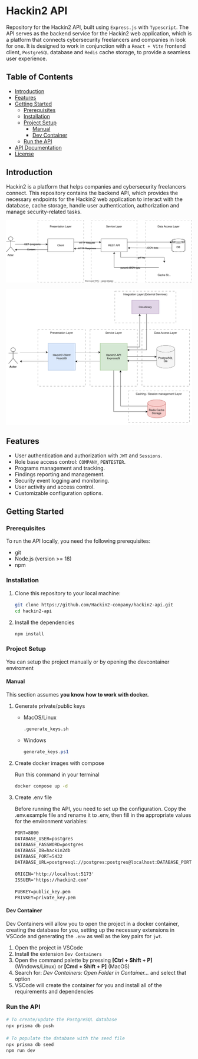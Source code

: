 # Hackin2 API

Repository for the Hackin2 API, built using `Express.js` with `Typescript`. The API serves as the backend service for the Hackin2 web application, which is a platform that connects cybersecurity freelancers and companies in look for one. It is designed to work in conjunction with a `React + Vite` frontend client, `PostgreSQL` database and `Redis` cache storage, to provide a seamless user experience.

## Table of Contents

- [Introduction](#introduction)
- [Features](#features)
- [Getting Started](#getting-started)
  - [Prerequisites](#prerequisites)
  - [Installation](#installation)
  - [Project Setup](#project-setup)
    - [Manual](#manual)
    - [Dev Container](#dev-container)
  - [Run the API](#run-the-api)
- [API Documentation](#api-documentation)
- [License](#license)

## Introduction

Hackin2 is a platform that helps companies and cybersecurity freelancers connect.
This repository contains the backend API, which provides the necessary endpoints for the Hackin2 web application to interact with the database, cache storage, handle user authentication, authorization and manage security-related tasks.

![diagram](./diagram.svg)

![diagram](Hackin2%20-%20Current%20infrastructure.drawio.svg)

## Features

- User authentication and authorization with `JWT` and `Sessions`.
- Role base access control: `COMPANY`, `PENTESTER`.
- Programs management and tracking.
- Findings reporting and management.
- Security event logging and monitoring.
- User activity and access control.
- Customizable configuration options.

## Getting Started

### Prerequisites

To run the API locally, you need the following prerequisites:

- git
- Node.js (version >= 18)
- npm

### Installation

1. Clone this repository to your local machine:

   ```bash
   git clone https://github.com/Hackin2-company/hackin2-api.git
   cd hackin2-api
   ```

2. Install the dependencies

   ```bash
   npm install
   ```

### Project Setup

You can setup the project manually or by opening the devcontainer enviroment

#### Manual

This section assumes **you know how to work with docker.**

1. Generate private/public keys

   - MacOS/Linux
     ```bash
     .generate_keys.sh
     ```
   - Windows
     ```powershell
     generate_keys.ps1
     ```

2. Create docker images with compose
   
   Run this command in your terminal

   ```bash
   docker compose up -d
   ```

3. Create .env file

   Before running the API, you need to set up the configuration.
   Copy the .env.example file and rename it to .env, then fill in the appropriate values for the environment variables:

   ```
   PORT=8000
   DATABASE_USER=postgres
   DATABASE_PASSWORD=postgres
   DATABASE_DB=hackin2db
   DATABASE_PORT=5432
   DATABASE_URL=postgresql://postgres:postgres@localhost:DATABASE_PORT/hackin2db

   ORIGIN='http://localhost:5173'
   ISSUER='https://hackin2.com'

   PUBKEY=public_key.pem
   PRIVKEY=private_key.pem
   ```

#### Dev Container

Dev Containers will allow you to open the project in a docker container, creating the database for you, setting up the necessary extensions in VSCode and generating the `.env` as well as the key pairs for `jwt`.

1. Open the project in VSCode
2. Install the extension `Dev Containers`
3. Open the command palette by pressing **[Ctrl + Shift + P]** (Windows/Linux) or **[Cmd + Shift + P]** (MacOS)
4. Search for: _Dev Containers: Open Folder in Container..._ and select that option
5. VSCode will create the container for you and install all of the requirements and dependencies

### Run the API

```bash
# To create/update the PostgreSQL database
npx prisma db push

# To populate the database with the seed file
npx prisma db seed
npm run dev
```
